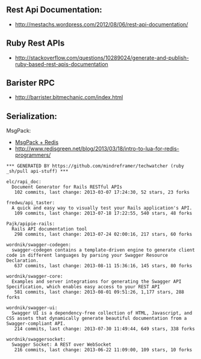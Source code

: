 
## Rest Api Documentation:
  - http://mestachs.wordpress.com/2012/08/06/rest-api-documentation/


## Ruby Rest APIs
  - http://stackoverflow.com/questions/10289024/generate-and-publish-ruby-based-rest-apis-documentation


## Barister RPC
  - http://barrister.bitmechanic.com/index.html



## Serialization:
  MsgPack:
  - [MsgPack + Redis](https://groups.google.com/forum/#!topic/redis-db/59s1gAnClHA)
  - http://www.redisgreen.net/blog/2013/03/18/intro-to-lua-for-redis-programmers/



<!-- PROJECTS_LIST_START -->
    *** GENERATED BY https://github.com/mindreframer/techwatcher (ruby _sh/pull api-stuff) ***

    elc/rapi_doc:
      Document Generator for Rails RESTful APIs
       102 commits, last change: 2013-03-07 17:24:30, 52 stars, 23 forks

    fredwu/api_taster:
      A quick and easy way to visually test your Rails application's API.
       109 commits, last change: 2013-07-18 17:22:55, 540 stars, 48 forks

    Pajk/apipie-rails:
      Rails API documentation tool
       298 commits, last change: 2013-07-24 02:00:16, 217 stars, 60 forks

    wordnik/swagger-codegen:
      swagger-codegen contains a template-driven engine to generate client code in different languages by parsing your Swagger Resource Declaration.
       637 commits, last change: 2013-08-11 15:36:16, 145 stars, 80 forks

    wordnik/swagger-core:
      Examples and server integrations for generating the Swagger API Specification, which enables easy access to your REST API
       581 commits, last change: 2013-08-01 09:51:26, 1,177 stars, 288 forks

    wordnik/swagger-ui:
      Swagger UI is a dependency-free collection of HTML, Javascript, and CSS assets that dynamically generate beautiful documentation from a Swagger-compliant API.
       214 commits, last change: 2013-07-30 11:49:44, 649 stars, 338 forks

    wordnik/swaggersocket:
      Swagger Socket: A REST over WebSocket
       216 commits, last change: 2013-06-22 11:09:00, 109 stars, 10 forks
<!-- PROJECTS_LIST_END -->
